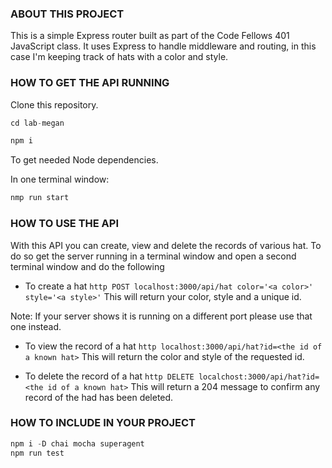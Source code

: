 ### ABOUT THIS PROJECT

This is a simple Express router built as part of the Code Fellows 401 JavaScript class. It uses Express to handle middleware and routing, in this case I'm keeping track of hats with a color and style.

### HOW TO GET THE API RUNNING

Clone this repository.
```JavaScript
cd lab-megan

npm i
```
To get needed Node dependencies.

In one terminal window:
```JavaScript
nmp run start
```

### HOW TO USE THE API

With this API you can create, view and delete the records of various hat. To do so get the server running in a terminal window and open a second terminal window and do the following

- To create a hat
`http POST localhost:3000/api/hat color='<a color>' style='<a style>'`
This will return your color, style and a unique id.

Note: If your server shows it is running on a different port please use that one instead.


- To view the record of a hat
`http localhost:3000/api/hat?id=<the id of a known hat>`
This will return the color and style of the requested id.

- To delete the record of a hat
`http DELETE localchost:3000/api/hat?id=<the id of a known hat>`
This will return a 204 message to confirm any record of the had has been deleted.

### HOW TO INCLUDE IN YOUR PROJECT

```JavaScript
npm i -D chai mocha superagent
npm run test
```
